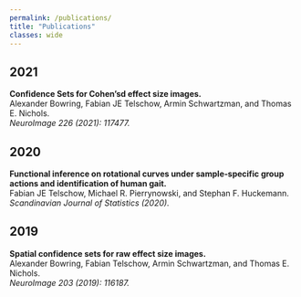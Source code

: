 ```yaml
---
permalink: /publications/
title: "Publications"
classes: wide
---
```


## 2021

**Confidence Sets for Cohen’sd effect size images.**  
Alexander Bowring, Fabian JE Telschow, Armin Schwartzman, and Thomas E. Nichols.  
*NeuroImage 226 (2021): 117477.*

## 2020

**Functional inference on rotational curves under sample‐specific group actions and identification of human gait.**  
Fabian JE Telschow, Michael R. Pierrynowski, and Stephan F. Huckemann.  
*Scandinavian Journal of Statistics (2020).*

## 2019
**Spatial confidence sets for raw effect size images.**  
Alexander Bowring, Fabian Telschow, Armin Schwartzman, and Thomas E. Nichols.  
*NeuroImage 203 (2019): 116187.*


